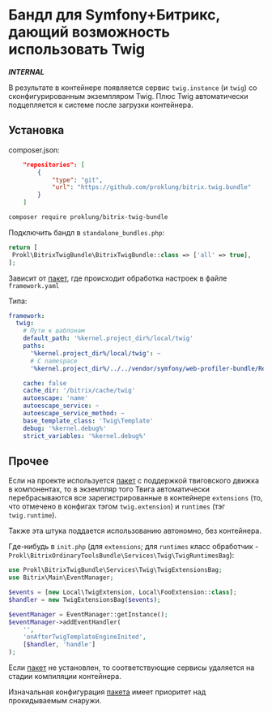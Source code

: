 # Бандл для Symfony+Битрикс, дающий возможность использовать Twig 

***INTERNAL***

В результате в контейнере появляется сервис `twig.instance` (и `twig`) со сконфигурированным экземпляром Twig. Плюс Twig автоматически подцепляется к системе после загрузки контейнера.

## Установка

composer.json:

```json
    "repositories": [
        {
            "type": "git",
            "url": "https://github.com/proklung/bitrix.twig.bundle"
        }
    ]
```

```bash
composer require proklung/bitrix-twig-bundle
```

Подключить бандл в `standalone_bundles.php`:

```php
return [
 Prokl\BitrixTwigBundle\BitrixTwigBundle::class => ['all' => true],
];
```

Зависит от [пакет](https://github.com/ProklUng/core.framework.extension.bundle), где происходит обработка настроек в
файле `framework.yaml`

Типа:

```yaml
framework:
  twig:
    # Пути к шаблонам
    default_path: '%kernel.project_dir%/local/twig'
    paths:
      '%kernel.project_dir%/local/twig': ~
      # С namespace
      '%kernel.project_dir%/../../vendor/symfony/web-profiler-bundle/Resources/views': WebProfiler

    cache: false
    cache_dir: '/bitrix/cache/twig'
    autoescape: 'name'
    autoescape_service: ~
    autoescape_service_method: ~
    base_template_class: 'Twig\Template'
    debug: '%kernel.debug%'
    strict_variables: '%kernel.debug%'
```

## Прочее

Если на проекте используется [пакет](https://github.com/ProklUng/tools.twig) с поддержкой твиговского движка
в компонентах, то в экземпляр того Твига автоматически перебрасываются все зарегистрированные в контейнере
`extensions` (то, что отмечено в конфигах тэгом `twig.extension`) и `runtimes` (тэг `twig.runtime`).

Также эта штука поддается использованию автономно, без контейнера.

Где-нибудь в `init.php` (для `extensions`; для `runtimes` класс обработчик - `Prokl\BitrixOrdinaryToolsBundle\Services\Twig\TwigRuntimesBag`):

```php
use Prokl\BitrixTwigBundle\Services\Twig\TwigExtensionsBag;
use Bitrix\Main\EventManager;

$events = [new Local\TwigExtension, Local\FooExtension::class];
$handler = new TwigExtensionsBag($events);

$eventManager = EventManager::getInstance();
$eventManager->addEventHandler(
    '',
    'onAfterTwigTemplateEngineInited',
    [$handler, 'handle']
);
```

Если [пакет](https://github.com/ProklUng/tools.twig) не установлен, то соответствующие сервисы
удаляется на стадии компиляции контейнера.

Изначальная конфигурация [пакета](https://github.com/ProklUng/tools.twig) имеет приоритет над прокидываемым
снаружи.
